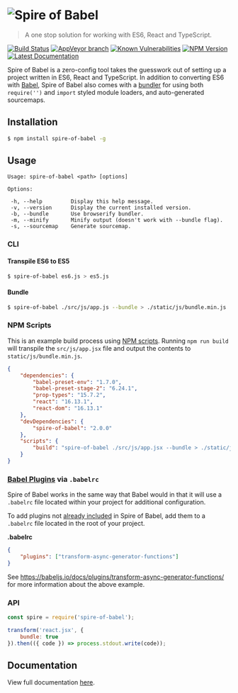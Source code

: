 # ![Spire of Babel](logo.png)

> A one stop solution for working with ES6, React and TypeScript.

[![Build Status](https://travis-ci.org/neogeek/spire-of-babel.svg?branch=master)](https://travis-ci.org/neogeek/spire-of-babel)
[![AppVeyor branch](https://img.shields.io/appveyor/ci/neogeek/spire-of-babel/master.svg)](https://ci.appveyor.com/project/neogeek/spire-of-babel)
[![Known Vulnerabilities](https://snyk.io/test/npm/spire-of-babel/badge.svg)](https://snyk.io/test/npm/spire-of-babel)
[![NPM Version](http://img.shields.io/npm/v/spire-of-babel.svg?style=flat)](https://www.npmjs.org/package/spire-of-babel)
[![Latest Documentation](https://doxdox.org/images/badge-flat.svg)](https://doxdox.org/neogeek/spire-of-babel)

Spire of Babel is a zero-config tool takes the guesswork out of setting up a project written in ES6, React and TypeScript. In addition to converting ES6 with [Babel](https://babeljs.io/), Spire of Babel also comes with a [bundler](https://github.com/babel/babelify) for using both `require('')` and `import` styled module loaders, and auto-generated sourcemaps.

## Installation

```bash
$ npm install spire-of-babel -g
```

## Usage

```
Usage: spire-of-babel <path> [options]

Options:

 -h, --help         Display this help message.
 -v, --version      Display the current installed version.
 -b, --bundle       Use browserify bundler.
 -m, --minify       Minify output (doesn't work with --bundle flag).
 -s, --sourcemap    Generate sourcemap.
```

### CLI

#### Transpile ES6 to ES5

```bash
$ spire-of-babel es6.js > es5.js
```

#### Bundle

```bash
$ spire-of-babel ./src/js/app.js --bundle > ./static/js/bundle.min.js
```

### NPM Scripts

This is an example build process using [NPM scripts](https://docs.npmjs.com/misc/scripts). Running `npm run build` will transpile the `src/js/app.jsx` file and output the contents to `static/js/bundle.min.js`.

```json
{
    "dependencies": {
        "babel-preset-env": "1.7.0",
        "babel-preset-stage-2": "6.24.1",
        "prop-types": "15.7.2",
        "react": "16.13.1",
        "react-dom": "16.13.1"
    },
    "devDependencies": {
        "spire-of-babel": "2.0.0"
    },
    "scripts": {
        "build": "spire-of-babel ./src/js/app.jsx --bundle > ./static/js/bundle.js"
    }
}
```

### [Babel Plugins](https://babeljs.io/docs/plugins/) via `.babelrc`

Spire of Babel works in the same way that Babel would in that it will use a `.babelrc` file located within your project for additional configuration.

To add plugins not [already included](package.json) in Spire of Babel, add them to a `.babelrc` file located in the root of your project.

**.babelrc**

```json
{
    "plugins": ["transform-async-generator-functions"]
}
```

See <https://babeljs.io/docs/plugins/transform-async-generator-functions/> for more information about the above example.

### API

```javascript
const spire = require('spire-of-babel');

transform('react.jsx', {
    bundle: true
}).then(({ code }) => process.stdout.write(code));
```

## Documentation

View full documentation [here](https://doxdox.org/neogeek/spire-of-babel).
